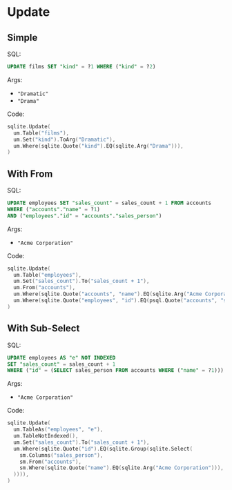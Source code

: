 # Update

## Simple

SQL:

```sql
UPDATE films SET "kind" = ?1 WHERE ("kind" = ?2)
```

Args:

* `"Dramatic"`
* `"Drama"`

Code:

```go
sqlite.Update(
  um.Table("films"),
  um.Set("kind").ToArg("Dramatic"),
  um.Where(sqlite.Quote("kind").EQ(sqlite.Arg("Drama"))),
)
```

## With From

SQL:

```sql
UPDATE employees SET "sales_count" = sales_count + 1 FROM accounts
WHERE ("accounts"."name" = ?1)
AND ("employees"."id" = "accounts"."sales_person")
```

Args:

* `"Acme Corporation"`

Code:

```go
sqlite.Update(
  um.Table("employees"),
  um.Set("sales_count").To("sales_count + 1"),
  um.From("accounts"),
  um.Where(sqlite.Quote("accounts", "name").EQ(sqlite.Arg("Acme Corporation"))),
  um.Where(sqlite.Quote("employees", "id").EQ(psql.Quote("accounts", "sales_person"))),
)
```

## With Sub-Select

SQL:

```sql
UPDATE employees AS "e" NOT INDEXED
SET "sales_count" = sales_count + 1
WHERE ("id" = (SELECT sales_person FROM accounts WHERE ("name" = ?1)))
```

Args:

* `"Acme Corporation"`

Code:

```go
sqlite.Update(
  um.TableAs("employees", "e"),
  um.TableNotIndexed(),
  um.Set("sales_count").To("sales_count + 1"),
  um.Where(sqlite.Quote("id").EQ(sqlite.Group(sqlite.Select(
    sm.Columns("sales_person"),
    sm.From("accounts"),
    sm.Where(sqlite.Quote("name").EQ(sqlite.Arg("Acme Corporation"))),
  )))),
)
```
